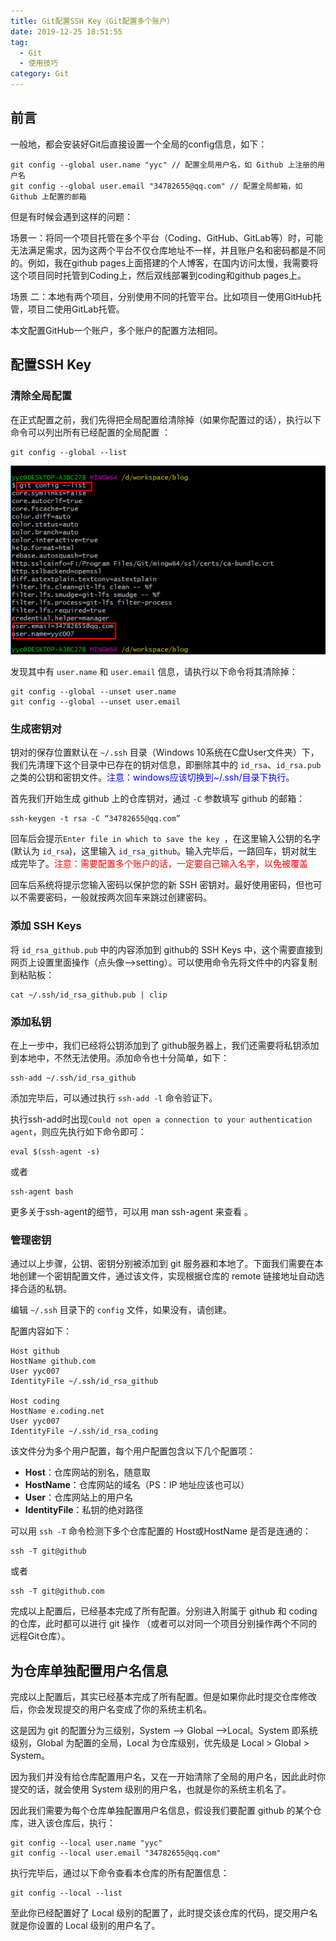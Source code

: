 ```yaml
---
title: Git配置SSH Key（Git配置多个账户）
date: 2019-12-25 18:51:55
tag:
  - Git
  - 使用技巧
category: Git
---
```


##  前言

一般地，都会安装好Git后直接设置一个全局的config信息，如下：

```shell
git config --global user.name "yyc" // 配置全局用户名，如 Github 上注册的用户名
git config --global user.email "34782655@qq.com" // 配置全局邮箱，如 Github 上配置的邮箱
```

但是有时候会遇到这样的问题：

场景一：将同一个项目托管在多个平台（Coding、GitHub、GitLab等）时，可能无法满足需求，因为这两个平台不仅仓库地址不一样，并且账户名和密码都是不同的。<!--more-->例如，我在github pages上面搭建的个人博客，在国内访问太慢，我需要将这个项目同时托管到Coding上，然后双线部署到coding和github pages上。

场景 二：本地有两个项目，分别使用不同的托管平台。比如项目一使用GitHub托管，项目二使用GitLab托管。

本文配置GitHub一个账户，多个账户的配置方法相同。

## 配置SSH Key

### 清除全局配置

 在正式配置之前，我们先得把全局配置给清除掉（如果你配置过的话），执行以下命令可以列出所有已经配置的全局配置 ： 

```shell
git config --global --list
```

![全局配置信息](./git-multi-user-account-configuration---configure-SSH-key/img-1.png)

 发现其中有 `user.name` 和 `user.email` 信息，请执行以下命令将其清除掉： 

```shell
git config --global --unset user.name
git config --global --unset user.email
```

### 生成密钥对

钥对的保存位置默认在 `~/.ssh` 目录（Windows 10系统在C盘User文件夹）下，我们先清理下这个目录中已存在的钥对信息，即删除其中的 `id_rsa`、`id_rsa.pub` 之类的公钥和密钥文件。<span style="color:blue">注意：windows应该切换到~/.ssh/目录下执行。</span>

首先我们开始生成 github 上的仓库钥对，通过 `-C` 参数填写 github 的邮箱：		

```shell
ssh-keygen -t rsa -C “34782655@qq.com”
```

回车后会提示`Enter file in which to save the key `，在这里输入公钥的名字(默认为 `id_rsa`)，这里输入 `id_rsa_github`。输入完毕后，一路回车，钥对就生成完毕了。<span style="color:red">注意：需要配置多个账户的话，一定要自己输入名字，以免被覆盖</span>

回车后系统将提示您输入密码以保护您的新 SSH 密钥对。最好使用密码，但也可以不需要密码，一般就按两次回车来跳过创建密码。

### 添加 SSH Keys

将 `id_rsa_github.pub` 中的内容添加到 github的 SSH Keys 中，这个需要直接到网页上设置里面操作（点头像-->setting）。可以使用命令先将文件中的内容复制到粘贴板：

```shell
cat ~/.ssh/id_rsa_github.pub | clip
```

### 添加私钥

在上一步中，我们已经将公钥添加到了 github服务器上，我们还需要将私钥添加到本地中，不然无法使用。添加命令也十分简单，如下： 

```shell
ssh-add ~/.ssh/id_rsa_github
```

添加完毕后，可以通过执行 `ssh-add -l` 命令验证下。 

执行ssh-add时出现`Could not open a connection to your authentication agent`，则应先执行如下命令即可： 

```shell
eval $(ssh-agent -s)
```

或者

```shell
ssh-agent bash
```

 更多关于ssh-agent的细节，可以用 man ssh-agent 来查看 。

### 管理密钥

通过以上步骤，公钥、密钥分别被添加到 git 服务器和本地了。下面我们需要在本地创建一个密钥配置文件，通过该文件，实现根据仓库的 remote 链接地址自动选择合适的私钥。

编辑 `~/.ssh` 目录下的 `config` 文件，如果没有，请创建。

 配置内容如下： 

```shell
Host github
HostName github.com
User yyc007
IdentityFile ~/.ssh/id_rsa_github

Host coding
HostName e.coding.net
User yyc007
IdentityFile ~/.ssh/id_rsa_coding

```

该文件分为多个用户配置，每个用户配置包含以下几个配置项：

- **Host**：仓库网站的别名，随意取
- **HostName**：仓库网站的域名（PS：IP 地址应该也可以）
- **User**：仓库网站上的用户名
- **IdentityFile**：私钥的绝对路径

 可以用 `ssh -T` 命令检测下多个仓库配置的 Host或HostName 是否是连通的： 

```shell
ssh -T git@github
```

或者

```shell
ssh -T git@github.com
```

完成以上配置后，已经基本完成了所有配置。分别进入附属于 github 和 coding的仓库，此时都可以进行 git 操作 （或者可以对同一个项目分别操作两个不同的远程Git仓库）。

## 为仓库单独配置用户名信息

完成以上配置后，其实已经基本完成了所有配置。但是如果你此时提交仓库修改后，你会发现提交的用户名变成了你的系统主机名。

这是因为 git 的配置分为三级别，System —> Global —>Local。System 即系统级别，Global 为配置的全局，Local 为仓库级别，优先级是 Local > Global > System。

因为我们并没有给仓库配置用户名，又在一开始清除了全局的用户名，因此此时你提交的话，就会使用 System 级别的用户名，也就是你的系统主机名了。

因此我们需要为每个仓库单独配置用户名信息，假设我们要配置 github 的某个仓库，进入该仓库后，执行：

```shell
git config --local user.name "yyc"
git config --local user.email "34782655@qq.com"
```

执行完毕后，通过以下命令查看本仓库的所有配置信息： 

```shell
git config --local --list
```

至此你已经配置好了 Local 级别的配置了，此时提交该仓库的代码，提交用户名就是你设置的 Local 级别的用户名了。 
